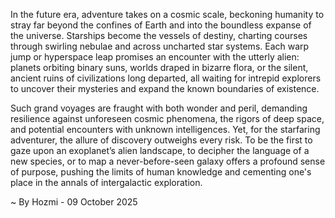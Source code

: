 
In the future era, adventure takes on a cosmic scale, beckoning humanity to stray far beyond the confines of Earth and into the boundless expanse of the universe. Starships become the vessels of destiny, charting courses through swirling nebulae and across uncharted star systems. Each warp jump or hyperspace leap promises an encounter with the utterly alien: planets orbiting binary suns, worlds draped in bizarre flora, or the silent, ancient ruins of civilizations long departed, all waiting for intrepid explorers to uncover their mysteries and expand the known boundaries of existence.

Such grand voyages are fraught with both wonder and peril, demanding resilience against unforeseen cosmic phenomena, the rigors of deep space, and potential encounters with unknown intelligences. Yet, for the starfaring adventurer, the allure of discovery outweighs every risk. To be the first to gaze upon an exoplanet’s alien landscape, to decipher the language of a new species, or to map a never-before-seen galaxy offers a profound sense of purpose, pushing the limits of human knowledge and cementing one's place in the annals of intergalactic exploration.

~ By Hozmi - 09 October 2025
